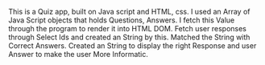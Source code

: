 This is a Quiz app, built on Java script and HTML, css. 
I used an Array of Java Script objects that holds Questions, Answers.
I fetch this Value through the program to render it into HTML DOM.
Fetch user responses through Select Ids and created an String by this.
Matched the String with Correct Answers.
Created an String to display the right Response and user Answer to make the user More Informatic.
